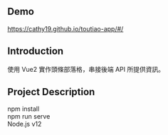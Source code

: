 ## Demo
https://cathy19.github.io/toutiao-app/#/

## Introduction
使用 Vue2 實作頭條部落格，串接後端 API 所提供資訊。

## Project Description
npm install  
npm run serve  
Node.js v12    

